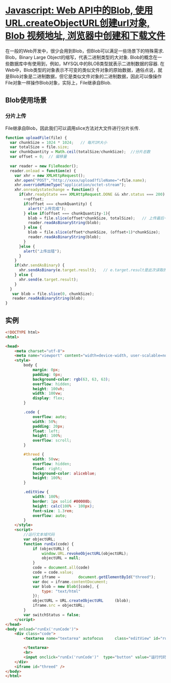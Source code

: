 
# [Javascript: Web API中的Blob, 使用URL.createObjectURL创建url对象, Blob 视频地址, 浏览器中创建和下载文件](http://justcode.ikeepstudying.com/2018/05/javascript-web-api%E4%B8%AD%E7%9A%84blob-%E6%B5%8F%E8%A7%88%E5%99%A8%E4%B8%AD%E5%88%9B%E5%BB%BA%E5%92%8C%E4%B8%8B%E8%BD%BD%E6%96%87%E4%BB%B6-%E4%BD%BF%E7%94%A8url-createobjecturl%E5%88%9B%E5%BB%BAu/)

在一般的Web开发中，很少会用到Blob，但Blob可以满足一些场景下的特殊需求. Blob，Binary Large Object的缩写，代表二进制类型的大对象. Blob的概念在一些数据库中有使用到，例如，MYSQL中的BLOB类型就表示二进制数据的容器. 在Web中，Blob类型的对象表示不可变的类似文件对象的原始数据，通俗点说，就是Blob对象是二进制数据，但它是类似文件对象的二进制数据，因此可以像操作File对象一样操作Blob对象，实际上，File继承自Blob.

## Blob使用场景

### 分片上传

 File继承自Blob，因此我们可以调用slice方法对大文件进行分片长传.

```js
function uploadFile(file) {
  var chunkSize = 1024 * 1024;   // 每片1M大小
  var totalSize = file.size;
  var chunkQuantity = Math.ceil(totalSize/chunkSize);  //分片总数
  var offset = 0;  // 偏移量
  
  var reader = new FileReader();
  reader.onload = function(e) {
    var xhr = new XMLHttpRequest();
    xhr.open("POST","http://xxxx/upload?fileName="+file.name);
    xhr.overrideMimeType("application/octet-stream");
    xhr.onreadystatechange = function() {
      if(xhr.readyState === XMLHttpRequest.DONE && xhr.status === 200) {
        ++offset;
        if(offset === chunkQuantity) {
          alert("上传完成");
        } else if(offset === chunkQuantity-1){
          blob = file.slice(offset*chunkSize, totalSize);   // 上传最后一片
          reader.readAsBinaryString(blob);
        } else {
          blob = file.slice(offset*chunkSize, (offset+1)*chunkSize);
          reader.readAsBinaryString(blob);
        }
      }else {
        alert("上传出错");
      }
    }
    if(xhr.sendAsBinary) {
      xhr.sendAsBinary(e.target.result);   // e.target.result是此次读取的分片二进制数据
    } else {
      xhr.send(e.target.result);
    }
  }
   var blob = file.slice(0, chunkSize);
   reader.readAsBinaryString(blob);
}
```

## 实例

```html
<!DOCTYPE html>
<html>

<head>
    <meta charset="utf-8">
    <meta name="viewport" content="width=device-width, user-scalable=no, minimum-scale=1.0, maximum-scale=1.0">
    <style>
        body {
            margin: 0px;
            padding: 0px;
            background-color: rgb(63, 63, 63);
            overflow: hidden;
            height: 100vh;
            width: 100vw;
            display: flex;
        }

        .code {
            overflow: auto;
            width: 50%;
            padding: 20px;
            float: left;
            height: 100%;
            overflow: scroll;
        }

        #threed {
            width: 50vw;
            overflow: hidden;
            float: right;
            background-color: aliceblue;
            height: 100%;
        }

        .editView {
            width: 100%;
            border: 1px solid #00008b;
            height: calc(100% - 100px);
            font-size: 1.3rem;
            overflow: auto;
        }
    </style>
    <script>
        //运行文本域代码
        var objectURL;
        function runEx(code) {
            if (objectURL) {
                window.URL.revokeObjectURL(objectURL);
                objectURL = null;
            }
            code = document.all(code)
            code = code.value;
            var iframe =        document.getElementById("threed");
            var doc = iframe.contentDocument;
            var blob = new Blob([code], {
                type: "text/html"
            });
            objectURL = URL.createObjectURL     (blob);
            iframe.src = objectURL;
        }
        var switchStatus = false;
    </script>
</head>
<body onload="runEx('runCode')">
    <div class="code">
        <textarea name="textarea" autofocus     class="editView" id="runCode">

        </textarea>
        <br>
        <input onclick="runEx('runCode')"  type="button" value="运行代码" style="cursor:hand">
    </div>
    <iframe id="threed" />
</body>
</html>
```
